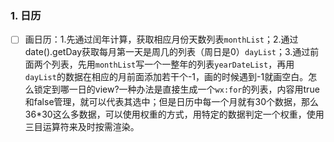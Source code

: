 ### 1. 日历

- [ ] 画日历：1.先通过闰年计算，获取相应月份天数列表`monthList`；2.通过date().getDay获取每月第一天是周几的列表（周日是0）`dayList`；3.通过前面两个列表，先用`monthList`写一个一整年的列表`yearDateList`，再用`dayList`的数据在相应的月前面添加若干个-1，画的时候遇到-1就画空白。怎么锁定到哪一日的view?一种办法是直接生成一个`wx:for`的列表，内容用true和false管理，就可以代表其选中；但是日历中每一个月就有30个数据，那么36*30这么多数据，可以使用权重的方式，用特定的数据判定一个权重，使用三目运算符来及时按需渲染。